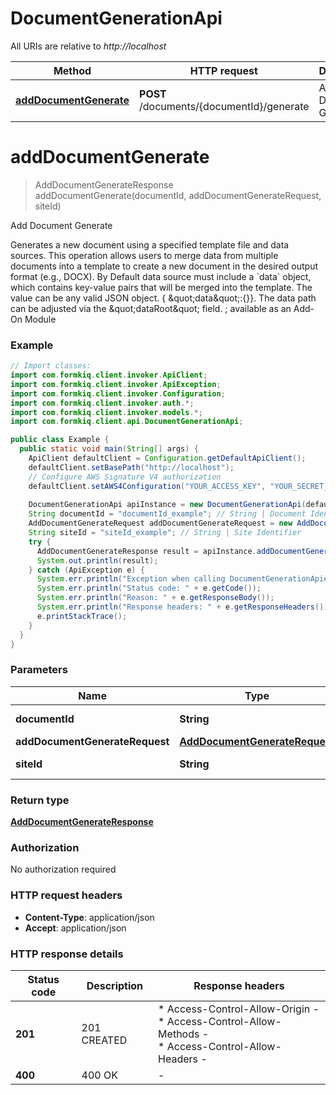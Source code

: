 # DocumentGenerationApi

All URIs are relative to *http://localhost*

| Method | HTTP request | Description |
|------------- | ------------- | -------------|
| [**addDocumentGenerate**](DocumentGenerationApi.md#addDocumentGenerate) | **POST** /documents/{documentId}/generate | Add Document Generate |


<a id="addDocumentGenerate"></a>
# **addDocumentGenerate**
> AddDocumentGenerateResponse addDocumentGenerate(documentId, addDocumentGenerateRequest, siteId)

Add Document Generate

Generates a new document using a specified template file and data sources. This operation allows users to merge data from multiple documents into a template to create a new document in the desired output format (e.g., DOCX).  By Default data source must include a &#x60;data&#x60; object, which contains key-value pairs that will be merged into the template. The value can be any valid JSON object. { \&quot;data\&quot;:{}}. The data path can be adjusted via the \&quot;dataRoot\&quot; field.  ; available as an Add-On Module

### Example
```java
// Import classes:
import com.formkiq.client.invoker.ApiClient;
import com.formkiq.client.invoker.ApiException;
import com.formkiq.client.invoker.Configuration;
import com.formkiq.client.invoker.auth.*;
import com.formkiq.client.invoker.models.*;
import com.formkiq.client.api.DocumentGenerationApi;

public class Example {
  public static void main(String[] args) {
    ApiClient defaultClient = Configuration.getDefaultApiClient();
    defaultClient.setBasePath("http://localhost");
    // Configure AWS Signature V4 authorization
    defaultClient.setAWS4Configuration("YOUR_ACCESS_KEY", "YOUR_SECRET_KEY", "REGION", "SERVICE")
    
    DocumentGenerationApi apiInstance = new DocumentGenerationApi(defaultClient);
    String documentId = "documentId_example"; // String | Document Identifier
    AddDocumentGenerateRequest addDocumentGenerateRequest = new AddDocumentGenerateRequest(); // AddDocumentGenerateRequest | 
    String siteId = "siteId_example"; // String | Site Identifier
    try {
      AddDocumentGenerateResponse result = apiInstance.addDocumentGenerate(documentId, addDocumentGenerateRequest, siteId);
      System.out.println(result);
    } catch (ApiException e) {
      System.err.println("Exception when calling DocumentGenerationApi#addDocumentGenerate");
      System.err.println("Status code: " + e.getCode());
      System.err.println("Reason: " + e.getResponseBody());
      System.err.println("Response headers: " + e.getResponseHeaders());
      e.printStackTrace();
    }
  }
}
```

### Parameters

| Name | Type | Description  | Notes |
|------------- | ------------- | ------------- | -------------|
| **documentId** | **String**| Document Identifier | |
| **addDocumentGenerateRequest** | [**AddDocumentGenerateRequest**](AddDocumentGenerateRequest.md)|  | |
| **siteId** | **String**| Site Identifier | [optional] |

### Return type

[**AddDocumentGenerateResponse**](AddDocumentGenerateResponse.md)

### Authorization

No authorization required

### HTTP request headers

 - **Content-Type**: application/json
 - **Accept**: application/json

### HTTP response details
| Status code | Description | Response headers |
|-------------|-------------|------------------|
| **201** | 201 CREATED |  * Access-Control-Allow-Origin -  <br>  * Access-Control-Allow-Methods -  <br>  * Access-Control-Allow-Headers -  <br>  |
| **400** | 400 OK |  -  |

